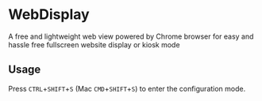 # WebDisplay
A free and lightweight web view powered by Chrome browser for easy and hassle free fullscreen website display or kiosk mode

## Usage

Press `CTRL`+`SHIFT`+`S` (Mac `CMD`+`SHIFT`+`S`) to enter the configuration mode.